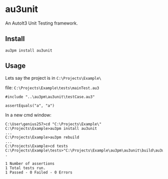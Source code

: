 # au3unit
An AutoIt3 Unit Testing framework.

## Install

`au3pm install au3unit`

## Usage

Lets say the project is in `C:\Projects\Example\`

file: `C:\Projects\Example\tests\mainTest.au3`

```AutoIt
#include "..\au3pm\au3unit\testCase.au3"

assertEquals("a", "a")
```

In a new cmd window:

```
C:\User\genius257>cd "C:\Projects\Example\"
C:\Projects\Example>au3pm install au3unit
...
C:\Projects\Example>au3pm rebuild
...
C:\Projects\Example>cd tests
C:\Projects\Example\tests>"C:\Projects\Example\au3pm\au3unit\build\au3unit.exe"
.

1 Number of assertions
1 Total tests run.
1 Passed - 0 Failed - 0 Errors

```
